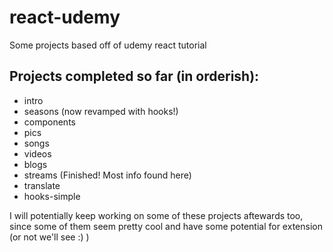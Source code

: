 # react-udemy

Some projects based off of udemy react tutorial

## Projects completed so far (in orderish):

- intro
- seasons (now revamped with hooks!)
- components
- pics
- songs
- videos
- blogs
- streams (Finished! Most info found here)
- translate
- hooks-simple

I will potentially keep working on some of these projects aftewards too, since some of them seem pretty cool and have some potential for extension (or not we'll see :) )
